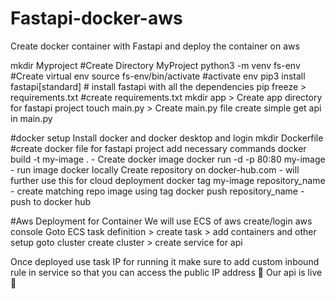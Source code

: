 # Fastapi-docker-aws
Create docker container with Fastapi and deploy the container on aws

mkdir Myproject #Create Directory MyProject
python3 -m venv fs-env #Create virtual env
source fs-env/bin/activate #activate env
pip3 install fastapi[standard] # install fastapi with all the dependencies
pip freeze > requirements.txt #create requirements.txt
mkdir app > Create app directory for fastapi project
touch main.py > Create main.py file
create simple get api in main.py

#docker setup
Install docker and docker desktop and login
mkdir Dockerfile #create docker file for fastapi project
add necessary commands
docker build -t my-image . - Create docker image
docker run -d -p 80:80 my-image -  run image docker locally
Create repository on docker-hub.com - will further use this for cloud deployment
docker tag my-image repository_name -  create matching repo image using tag
docker push repository_name - push to docker hub

#Aws Deployment for Container
We will use ECS of aws 
create/login aws console 
Goto ECS
task definition > create task > add containers and other setup
goto cluster
create cluster > create service for api

Once deployed use task IP for running it make sure to add custom inbound rule in service so that you can access the public IP address
🎉 Our api is live 🎉 
